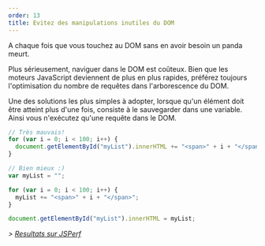```yaml
---
order: 13
title: Evitez des manipulations inutiles du DOM
---
```


A chaque fois que vous touchez au DOM sans en avoir besoin un panda meurt.

Plus sérieusement, naviguer dans le DOM est coûteux. Bien que les moteurs JavaScript deviennent de plus en plus rapides, préférez toujours l'optimisation du nombre de requêtes dans l'arborescence du DOM.

Une des solutions les plus simples à adopter, lorsque qu'un élément doit être atteint plus d'une fois, consiste à le sauvegarder dans une variable. Ainsi vous n'exécutez qu'une requête dans le DOM.

```js
// Très mauvais!
for (var i = 0; i < 100; i++) {
  document.getElementById("myList").innerHTML += "<span>" + i + "</span>";
}
```

```js
// Bien mieux :)
var myList = "";

for (var i = 0; i < 100; i++) {
  myList += "<span>" + i + "</span>";
}

document.getElementById("myList").innerHTML = myList;
```

*> [Resultats sur JSPerf](http://jsperf.com/browser-diet-dom-manipulation/11)*
